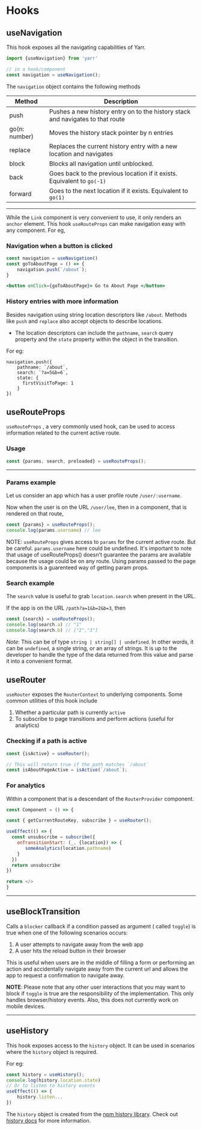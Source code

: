 # Hooks

## useNavigation

This hook exposes all the navigating capabilities of Yarr. 

```jsx
import {useNavigation} from 'yarr'

// in a hook/component
const navigation = useNavigation();
```

The `navigation` object contains the following methods

| Method      | Description |
| ----------- | ----------- |
| push     | Pushes a new history entry on to the history stack and navigates to that route           |
| go(n: number)    | Moves the history stack pointer by n entries            |
| replace     |  Replaces the current history entry with a new location and navigates          |
| block     | Blocks all navigation until unblocked.            |
| back     |  Goes back to the previous location if it exists. Equivalent to `go(-1)`          |
| forward     |  Goes to the next location if it exists. Equivalent to `go(1)`           |
--- 

While the `Link` component is very convenient to use, it only renders an `anchor` element. This hook `useRouteProps` can make navigation easy with any component. For eg, 

### Navigation when a button is clicked

```jsx
const navigation = useNavigation()
const goToAboutPage = () => {
    navigation.push(`/about`);
}

<button onClick={goToAboutPage}> Go to About Page </button>
```

### History entries with more information

Besides navigation using string location descriptors like `/about`. Methods like `push` and `replace` also accept objects to describe locations. 

- The location descriptors can include the `pathname`, `search` query property and the `state` property within the object in the transition. 


For eg: 

```
navigation.push({
    pathname: `/about`,
    search: `?a=5&b=6`,
    state: {
      firstVisitToPage: 1  
    }
})
```


## useRouteProps
`useRouteProps` , a very commonly used hook, can be used to access information related to the current active route. 

### Usage

```jsx
const {params, search, preloaded} = useRouteProps();
```
---

### Params example

Let us consider an app which has a user profile route `/user/:username`. 

Now when the user is on the URL `/user/lee`, then in a component, that is rendered on that route,

```jsx
const {params} = useRouteProps();
console.log(params.username) // lee
```

NOTE: `useRouteProps` gives access to `params` for the current active route. But be careful. `params.username` here could be undefined.
It's important to note that usage of useRouteProps() doesn't guarantee the params are available because the usage could be on any route.
Using params passed to the page components is a guarenteed way of getting param props.


### Search example

The `search` value is useful to grab `location.search` when present in the URL.

If the app is on the URL `/path?a=1&b=2&b=3`, then

```jsx
const {search} = useRouteProps();
console.log(search.a) // "1"
console.log(search.b) // ["2","3"]
```

*Note*: This can be of type `string | string[] | undefined`. In other words, it can be `undefined`, a single string, or an array of strings. It is up to the developer to handle the type of the data returned from this value and parse it into a convenient format.


## useRouter

`useRouter` exposes the `RouterContext` to underlying components. Some common utilities of this hook include
1. Whether a particular path is currently `active` 
2. To subscribe to page transitions and perform actions (useful for analytics)

### Checking if a path is active
```jsx
const {isActive} = useRouter();

// This will return true if the path matches `/about`
const isAboutPageActive = isActive(`/about`); 
```

### For analytics

Within a component that is a descendant of the `RouterProvider` component. 

```jsx
const Component = () => {

const { getCurrentRouteKey, subscribe } = useRouter();

useEffect(() => {
  const unsubscribe = subscribe({
    onTransitionStart: (_, {location}) => {     
       someAnalytics(location.pathname)
    }
  })
  return unsubscribe
})

return </>
}

```

--- 

## useBlockTransition

Calls a `blocker` callback if a condition passed as argument ( called `toggle`) is true when one of the following scenarios occurs:
1. A user attempts to navigate away from the web app
2. A user hits the reload button in their browser

This is useful when users are in the middle of filling a form or performing an action and accidentally navigate away from the current url and allows the app to request a confirmation to navigate away.

**NOTE**: Please note that any other user interactions that you may want to block if `toggle` is true are
  the responsibility of the implementation. This only handles browser/history events. Also, this does not currently work on mobile devices.

---

## useHistory

This hook exposes access to the `history` object. It can be used in scenarios where the `history` object is required. 

For eg:

```jsx
const history = useHistory();
console.log(history.location.state)
// Or to listen to history events
useEffect(() => {
    history.listen...
})
```

The `history` object is created from the [npm history library](https://www.npmjs.com/package/history). Check out [history docs](https://github.com/remix-run/history/tree/dev/docs) for more information.
